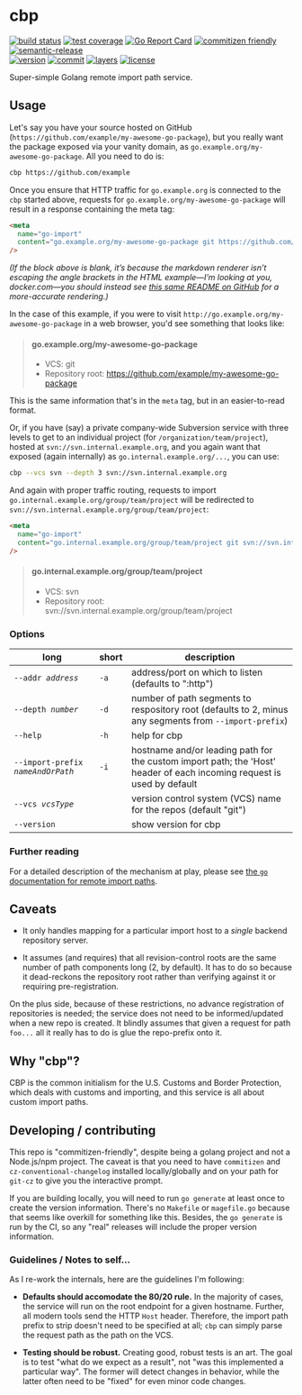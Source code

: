 # cbp

[![build status](https://img.shields.io/drone/build/JaredReisinger/cbp?logo=drone)](https://cloud.drone.io/JaredReisinger/cbp)
[![test coverage](https://img.shields.io/codecov/c/github/JaredReisinger/cbp?logo=codecov)](https://codecov.io/gh/JaredReisinger/cbp)
[![Go Report Card](https://goreportcard.com/badge/github.com/JaredReisinger/cbp)](https://goreportcard.com/report/github.com/JaredReisinger/cbp)
[![commitizen friendly](https://img.shields.io/badge/commitizen-friendly-brightgreen)](http://commitizen.github.io/cz-cli/)
[![semantic-release](https://img.shields.io/badge/%20%20%F0%9F%93%A6%F0%9F%9A%80-semantic--release-e10079)](https://github.com/semantic-release/semantic-release)\
[![version](https://images.microbadger.com/badges/version/jaredreisinger/cbp.svg)](https://microbadger.com/images/jaredreisinger/cbp)
[![commit](https://images.microbadger.com/badges/commit/jaredreisinger/cbp.svg)](https://microbadger.com/images/jaredreisinger/cbp)
[![layers](https://images.microbadger.com/badges/image/jaredreisinger/cbp.svg)](https://microbadger.com/images/jaredreisinger/cbp)
[![license](https://images.microbadger.com/badges/license/jaredreisinger/cbp.svg)](https://microbadger.com/images/jaredreisinger/cbp)

Super-simple Golang remote import path service.

## Usage

Let's say you have your source hosted on GitHub (`https://github.com/example/my-awesome-go-package`), but you really want the package exposed via your vanity domain, as `go.example.org/my-awesome-go-package`. All you need to do is:

```sh
cbp https://github.com/example
```

Once you ensure that HTTP traffic for `go.example.org` is connected to the `cbp` started above, requests for `go.example.org/my-awesome-go-package` will result in a response containing the meta tag:

```html
<meta
  name="go-import"
  content="go.example.org/my-awesome-go-package git https://github.com/example/my-awesome-go-package"
/>
```

_(If the block above is blank, it’s because the markdown renderer isn’t escaping the angle brackets in the HTML example—I’m looking at you, docker.com—you should instead see [this same README on GitHub](https://github.com/JaredReisinger/cbp/#readme) for a more-accurate rendering.)_

In the case of this example, if you were to visit `http://go.example.org/my-awesome-go-package` in a web browser, you'd see something that looks like:

> #### go.example.org/my-awesome-go-package
>
> - VCS: git
> - Repository root: https://github.com/example/my-awesome-go-package

This is the same information that's in the `meta` tag, but in an easier-to-read format.

Or, if you have (say) a private company-wide Subversion service with three levels to get to an individual project (for `/organization/team/project`), hosted at `svn://svn.internal.example.org`, and you again want that exposed (again internally) as `go.internal.example.org/...`, you can use:

```sh
cbp --vcs svn --depth 3 svn://svn.internal.example.org
```

And again with proper traffic routing, requests to import `go.internal.example.org/group/team/project` will be redirected to `svn://svn.internal.example.org/group/team/project`:

```html
<meta
  name="go-import"
  content="go.internal.example.org/group/team/project git svn://svn.internal.example.org/group/team/project"
/>
```

> #### go.internal.example.org/group/team/project
>
> - VCS: svn
> - Repository root: svn://svn.internal.example.org/group/team/project

### Options

| long                                           | short | description                                                                                                            |
| ---------------------------------------------- | ----- | ---------------------------------------------------------------------------------------------------------------------- |
| <code>\-\-addr _address_</code>                | `-a`  | address/port on which to listen (defaults to ":http")                                                                  |
| <code>\-\-depth _number_</code>                | `-d`  | number of path segments to respository root (defaults to 2, minus any segments from `--import-prefix`)                 |
| <code>\-\-help</code>                          | `-h`  | help for cbp                                                                                                           |
| <code>\-\-import-prefix _nameAndOrPath_</code> | `-i`  | hostname and/or leading path for the custom import path; the 'Host' header of each incoming request is used by default |
| <code>\-\-vcs _vcsType_</code>                 |       | version control system (VCS) name for the repos (default "git")                                                        |
| <code>\-\-version</code>                       |       | show version for cbp                                                                                                   |

### Further reading

For a detailed description of the mechanism at play, please see [the `go` documentation for remote import paths](https://golang.org/cmd/go/#hdr-Remote_import_paths).

## Caveats

- It only handles mapping for a particular import host to a _single_ backend repository server.

- It assumes (and requires) that all revision-control roots are the same number of path components long (2, by default). It has to do so because it dead-reckons the repository root rather than verifying against it or requiring pre-registration.

On the plus side, because of these restrictions, no advance registration of repositories is needed; the service does not need to be informed/updated when a new repo is created. It blindly assumes that given a request for path `foo...` all it really has to do is glue the repo-prefix onto it.

## Why "cbp"?

CBP is the common initialism for the U.S. Customs and Border Protection, which deals with customs and importing, and this service is all about custom import paths.

## Developing / contributing

This repo is "commitizen-friendly", despite being a golang project and not a Node.js/npm project. The caveat is that you need to have `commitizen` and `cz-conventional-changelog` installed locally/globally and on your path for `git-cz` to give you the interactive prompt.

If you are building locally, you will need to run `go generate` at least once to create the version information. There's no `Makefile` or `magefile.go` because that seems like overkill for something like this. Besides, the `go generate` is run by the CI, so any "real" releases will include the proper version information.

### Guidelines / Notes to self...

As I re-work the internals, here are the guidelines I'm following:

- **Defaults should accomodate the 80/20 rule.** In the majority of cases, the service will run on the root endpoint for a given hostname. Further, all modern tools send the HTTP `Host` header. Therefore, the import path prefix to strip doesn't need to be specified at all; `cbp` can simply parse the request path as the path on the VCS.

- **Testing should be robust.** Creating good, robust tests is an art. The goal is to test "what do we expect as a result", not "was this implemented a particular way". The former will detect changes in behavior, while the latter often need to be "fixed" for even minor code changes.
